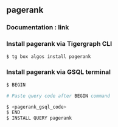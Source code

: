 ## pagerank
### Documentation : link 
### Install pagerank via Tigergraph CLI
```bash
$ tg box algos install pagerank
```
### Install pagerank via GSQL terminal
```bash
$ BEGIN 

# Paste query code after BEGIN command

$ <pagerank_gsql_code>
$ END 
$ INSTALL QUERY pagerank
```